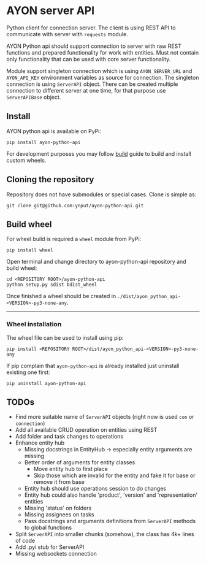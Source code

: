 # AYON server API
Python client for connection server. The client is using REST API to communicate with server with `requests` module.

AYON Python api should support connection to server with raw REST functions and prepared functionality for work with entities. Must not contain only functionality that can be used with core server functionality.

Module support singleton connection which is using `AYON_SERVER_URL` and `AYON_API_KEY` environment variables as source for connection. The singleton connection is using `ServerAPI` object. There can be created multiple connection to different server at one time, for that purpose use `ServerAPIBase` object.

## Install
AYON python api is available on PyPi:

    pip install ayon-python-api

For development purposes you may follow [build](#build-wheel) guide to build and install custom wheels.


## Cloning the repository
Repository does not have submodules or special cases. Clone is simple as:

    git clone git@github.com:ynput/ayon-python-api.git


## Build wheel
For wheel build is required a `wheel` module from PyPi:

    pip install wheel

Open terminal and change directory to ayon-python-api repository and build wheel:

    cd <REPOSITORY ROOT>/ayon-python-api
    python setup.py sdist bdist_wheel   
    

Once finished a wheel should be created in `./dist/ayon_python_api-<VERSION>-py3-none-any`.

---

### Wheel installation
The wheel file can be used to install using pip:

    pip install <REPOSITORY ROOT>/dist/ayon_python_api-<VERSION>-py3-none-any

If pip complain that `ayon-python-api` is already installed just uninstall existing one first:
    
    pip uninstall ayon-python-api


## TODOs
- Find more suitable name of `ServerAPI` objects (right now is used `con` or `connection`)
- Add all available CRUD operation on entities using REST
- Add folder and task changes to operations
- Enhance entity hub
  - Missing docstrings in EntityHub -> especially entity arguments are missing
  - Better order of arguments for entity classes
    - Move entity hub to first place
    - Skip those which are invalid for the entity and fake it for base or remove it from base
  - Entity hub should use operations session to do changes
  - Entity hub could also handle 'product', 'version' and 'representation' entities
  - Missing 'status' on folders
  - Missing assignees on tasks
  - Pass docstrings and arguments definitions from `ServerAPI` methods to global functions
- Split `ServerAPI` into smaller chunks (somehow), the class has 4k+ lines of code
- Add .pyi stub for ServerAPI 
- Missing websockets connection
